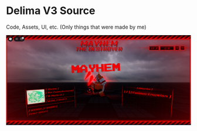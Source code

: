 # Delima V3 Source
Code, Assets, UI, etc. (Only things that were made by me)


![What it looks like](https://github.com/twigkid/Star-Glitcher-Delima-V3-/blob/main/preview.PNG?raw=true)
